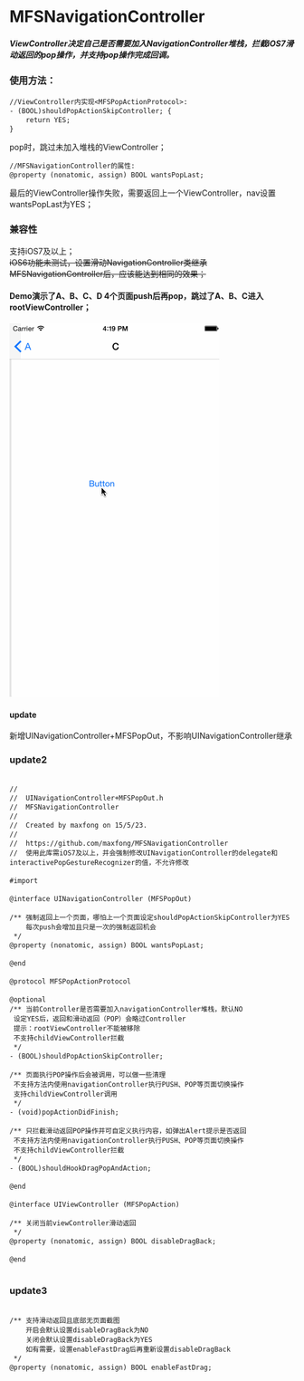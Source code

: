 # MFSNavigationController

##### ViewController决定自己是否需要加入NavigationController堆栈，拦截iOS7滑动返回的pop操作，并支持pop操作完成回调。


### 使用方法：
<pre><code>//ViewController内实现&lt;MFSPopActionProtocol&gt;:
- (BOOL)shouldPopActionSkipController; {
    return YES;
}
</code></pre>
pop时，跳过未加入堆栈的ViewController；
<br />
<pre><code>//MFSNavigationController的属性:
@property (nonatomic, assign) BOOL wantsPopLast;
</code></pre>
最后的ViewController操作失败，需要返回上一个ViewController，nav设置wantsPopLast为YES；

### 兼容性
支持iOS7及以上；<br />
~~iOS6功能未测试，设置滑动NavigationController类继承MFSNavigationController后，应该能达到相同的效果；~~

#### Demo演示了A、B、C、D 4个页面push后再pop，跳过了A、B、C进入rootViewController；
![Alt text](MFSNavigationControllerDemo.gif)

#### update
新增UINavigationController+MFSPopOut，不影响UINavigationController继承

### update2
<pre><code>
//
//  UINavigationController+MFSPopOut.h
//  MFSNavigationController
//
//  Created by maxfong on 15/5/23.
//
//  https://github.com/maxfong/MFSNavigationController
//  使用此库需iOS7及以上，并会强制修改UINavigationController的delegate和interactivePopGestureRecognizer的值，不允许修改

#import <UIKit/UIKit.h>

@interface UINavigationController (MFSPopOut)

/** 强制返回上一个页面，哪怕上一个页面设定shouldPopActionSkipController为YES
    每次push会增加且只是一次的强制返回机会
 */
@property (nonatomic, assign) BOOL wantsPopLast;

@end

@protocol MFSPopActionProtocol <NSObject>

@optional
/** 当前Controller是否需要加入navigationController堆栈，默认NO
 设定YES后，返回和滑动返回（POP）会略过Controller
 提示：rootViewController不能被移除
 不支持childViewController拦截
 */
- (BOOL)shouldPopActionSkipController;

/** 页面执行POP操作后会被调用，可以做一些清理
 不支持方法内使用navigationController执行PUSH、POP等页面切换操作
 支持childViewController调用
 */
- (void)popActionDidFinish;

/** 只拦截滑动返回POP操作并可自定义执行内容，如弹出Alert提示是否返回
 不支持方法内使用navigationController执行PUSH、POP等页面切换操作
 不支持childViewController拦截
 */
- (BOOL)shouldHookDragPopAndAction;

@end

@interface UIViewController (MFSPopAction) <MFSPopActionProtocol>

/** 关闭当前viewController滑动返回
 */
@property (nonatomic, assign) BOOL disableDragBack;

@end

</code></pre>

### update3
<pre><code>
/** 支持滑动返回且底部无页面截图
    开启会默认设置disableDragBack为NO
    关闭会默认设置disableDragBack为YES
    如有需要，设置enableFastDrag后再重新设置disableDragBack
 */
@property (nonatomic, assign) BOOL enableFastDrag;
</code></pre>
